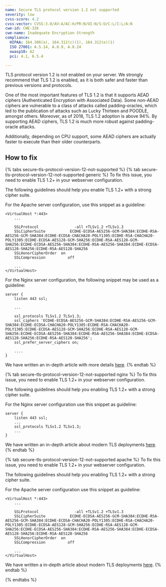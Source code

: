 ```yaml
---
name: Secure TLS protocol version 1.2 not supported
severity: low
cvss-score: 4.2
cvss-vector: CVSS:3.0/AV:A/AC:H/PR:N/UI:N/S:U/C:L/I:L/A:N
cwe-id: CWE-326
cwe-name: Inadequate Encryption Strength
compliance:
  HIPAA: 164.306(a), 164.312(c)(1), 164.312(e)(1)
  ISO 27001: A.5.14, A.8.9, A.8.24
  owasp10: A2
  pci: 4.1, 6.5.4

---            
```


TLS protocol version 1.2 is not enabled on your server. We strongly recommend that TLS 1.2 is enabled, as it is both safer and faster than previous versions and protocols.

One of the most important features of TLS 1.2 is that it supports AEAD ciphers (Authenticated Encryption with Associated Data). Some non-AEAD ciphers are vulnerable to a class of attacks called padding-oracles, which led to the publication of attacks such as Lucky Thirteen and POODLE, amongst others. Moreover, as of 2018, TLS 1.2 adoption is above 94%.
By supporting AEAD ciphers, TLS 1.2 is much more robust against padding-oracle attacks.

Additionally, depending on CPU support, some AEAD ciphers are actually faster to execute than their older counterparts.

## How to fix

{% tabs secure-tls-protocol-version-12-not-supported %}
{% tab secure-tls-protocol-version-12-not-supported generic %}
To fix this issue, you need to enable TLS 1.2+ in your webserver configuration. 

The following guidelines should help you enable TLS 1.2+ with a strong cipher suite. 

For the Apache server configuration, use this snippet as a guideline:


```
<VirtualHost *:443>
    ...

    SSLProtocol                -all +TLSv1.2 +TLSv1.3
    SSLCipherSuite           ECDHE-ECDSA-AES256-GCM-SHA384:ECDHE-RSA-AES256-GCM-SHA384:ECDHE-ECDSA-CHACHA20-POLY1305:ECDHE-RSA-CHACHA20-POLY1305:ECDHE-ECDSA-AES128-GCM-SHA256:ECDHE-RSA-AES128-GCM-SHA256:ECDHE-ECDSA-AES256-SHA384:ECDHE-RSA-AES256-SHA384:ECDHE-ECDSA-AES128-SHA256:ECDHE-RSA-AES128-SHA256 
    SSLHonorCipherOrder  on
    SSLCompression          off

    ...
</VirtualHost>
```


For the Nginx server configuration, the following snippet may be used as a guideline:


```
server {
    listen 443 ssl;

    ...

    ssl_protocols TLSv1.2 TLSv1.3;
    ssl_ciphers 'ECDHE-ECDSA-AES256-GCM-SHA384:ECDHE-RSA-AES256-GCM-SHA384:ECDHE-ECDSA-CHACHA20-POLY1305:ECDHE-RSA-CHACHA20-POLY1305:ECDHE-ECDSA-AES128-GCM-SHA256:ECDHE-RSA-AES128-GCM-SHA256:ECDHE-ECDSA-AES256-SHA384:ECDHE-RSA-AES256-SHA384:ECDHE-ECDSA-AES128-SHA256:ECDHE-RSA-AES128-SHA256';
    ssl_prefer_server_ciphers on;

    ....
}
```

We have written an in-depth article with more details [here](https://blog.probely.com/how-to-deploy-modern-tls-in-2018-1b9a9cafc454).
{% endtab %}

{% tab secure-tls-protocol-version-12-not-supported nginx %}
To fix this issue, you need to enable TLS 1.2+ in your webserver configuration.

The following guidelines should help you enabling TLS 1.2+ with a strong cipher suite.

For the Nginx server configuration use this snippet as guideline:

```
server {
    listen 443 ssl;
    ...
    ssl_protocols TLSv1.2 TLSv1.3;
    ...
}
```

We have written an in-depth article about modern TLS deployments [here](https://blog.probely.com/how-to-deploy-modern-tls-in-2018-1b9a9cafc454).
{% endtab %}

{% tab secure-tls-protocol-version-12-not-supported apache %}
To fix this issue, you need to enable TLS 1.2+ in your webserver configuration.

The following guidelines should help you enabling TLS 1.2+ with a strong cipher suite.

For the Apache server configuration use this snippet as guideline:


```
<VirtualHost *:443>
    ...

    SSLProtocol                -all +TLSv1.2 +TLSv1.3
    SSLCipherSuite           ECDHE-ECDSA-AES256-GCM-SHA384:ECDHE-RSA-AES256-GCM-SHA384:ECDHE-ECDSA-CHACHA20-POLY1305:ECDHE-RSA-CHACHA20-POLY1305:ECDHE-ECDSA-AES128-GCM-SHA256:ECDHE-RSA-AES128-GCM-SHA256:ECDHE-ECDSA-AES256-SHA384:ECDHE-RSA-AES256-SHA384:ECDHE-ECDSA-AES128-SHA256:ECDHE-RSA-AES128-SHA256 
    SSLHonorCipherOrder  on
    SSLCompression          off

    ...
</VirtualHost>

```

We have written a in-depth article about modern TLS deployments [here](https://blog.probely.com/how-to-deploy-modern-tls-in-2018-1b9a9cafc454).
{% endtab %}

{% endtabs %}
